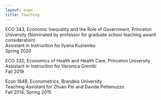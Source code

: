 ```yaml
---
layout: page
title: Teaching
---
```

ECO 343, Economic Inequality and the Role of Government, Princeton University (Nominated by professor for graduate school teaching award consideration)  
Assistant in Instruction for Ilyana Kuziemko  
Spring 2020

ECO 332, Economics of Health and Health Care, Princeton University  
Assistant in Instruction for Veronica Grembi  
Fall 2019

Econ 184B, Econometrics, Brandeis University  
Teaching Assistant for Zhuan Pei and Davide Pettenuzzo  
Fall 2014, Spring 2015
